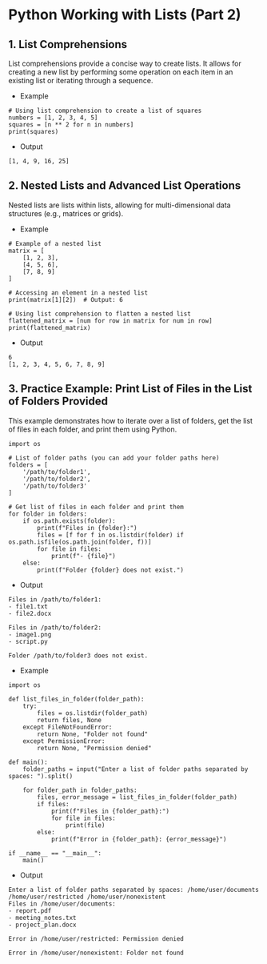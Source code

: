 # Python Working with Lists (Part 2)

## 1. List Comprehensions
List comprehensions provide a concise way to create lists. It allows for creating a new list by performing some operation
on each item in an existing list or iterating through a sequence.

- Example
```
# Using list comprehension to create a list of squares
numbers = [1, 2, 3, 4, 5]
squares = [n ** 2 for n in numbers]
print(squares)
```
- Output
```
[1, 4, 9, 16, 25]
```

## 2. Nested Lists and Advanced List Operations
Nested lists are lists within lists, allowing for multi-dimensional data structures (e.g., matrices or grids).

- Example
```
# Example of a nested list
matrix = [
    [1, 2, 3],
    [4, 5, 6],
    [7, 8, 9]
]

# Accessing an element in a nested list
print(matrix[1][2])  # Output: 6

# Using list comprehension to flatten a nested list
flattened_matrix = [num for row in matrix for num in row]
print(flattened_matrix)
```
- Output
```
6
[1, 2, 3, 4, 5, 6, 7, 8, 9]
```

## 3. Practice Example: Print List of Files in the List of Folders Provided
This example demonstrates how to iterate over a list of folders, get the list of files in each folder, and print them 
using Python.

```
import os

# List of folder paths (you can add your folder paths here)
folders = [
    '/path/to/folder1',
    '/path/to/folder2',
    '/path/to/folder3'
]

# Get list of files in each folder and print them
for folder in folders:
    if os.path.exists(folder):
        print(f"Files in {folder}:")
        files = [f for f in os.listdir(folder) if os.path.isfile(os.path.join(folder, f))]
        for file in files:
            print(f"- {file}")
    else:
        print(f"Folder {folder} does not exist.")
```
- Output
```
Files in /path/to/folder1:
- file1.txt
- file2.docx

Files in /path/to/folder2:
- image1.png
- script.py

Folder /path/to/folder3 does not exist.
```
- Example
```
import os

def list_files_in_folder(folder_path):
    try:
        files = os.listdir(folder_path)
        return files, None
    except FileNotFoundError:
        return None, "Folder not found"
    except PermissionError:
        return None, "Permission denied"

def main():
    folder_paths = input("Enter a list of folder paths separated by spaces: ").split()
    
    for folder_path in folder_paths:
        files, error_message = list_files_in_folder(folder_path)
        if files:
            print(f"Files in {folder_path}:")
            for file in files:
                print(file)
        else:
            print(f"Error in {folder_path}: {error_message}")

if __name__ == "__main__":
    main()
```
- Output
```
Enter a list of folder paths separated by spaces: /home/user/documents /home/user/restricted /home/user/nonexistent
Files in /home/user/documents:
- report.pdf
- meeting_notes.txt
- project_plan.docx

Error in /home/user/restricted: Permission denied

Error in /home/user/nonexistent: Folder not found
```